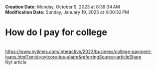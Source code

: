 <div><b>Creation Date:</b> Monday, October 9, 2023 at 8:39:34 AM<br></div>
<div><b>Modification Date:</b> Sunday, January 19, 2025 at 4:00:32 PM<br></div>
<div><h1>How do I pay for college</h1></div>
<div><br></div>
<div><a href=https://www.nytimes.com/interactive/2023/business/college-payment-loans.html?smid=nytcore-ios-share&referringSource=articleShare>https://www.nytimes.com/interactive/2023/business/college-payment-loans.html?smid=nytcore-ios-share&referringSource=articleShare</a><br></div>
<div> Nyt article</div>

